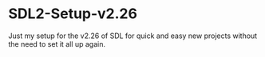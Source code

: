 # SDL2-Setup-v2.26
Just my setup for the v2.26 of SDL for quick and easy new projects without the need to set it all up again.
